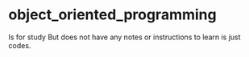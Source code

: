 # object_oriented_programming
Is for study But does not have any notes or instructions to learn is just codes.

